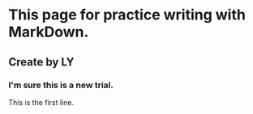 # This page for practice writing with MarkDown.
## Create by LY
### I'm sure this is a new trial.
This is the first line.
